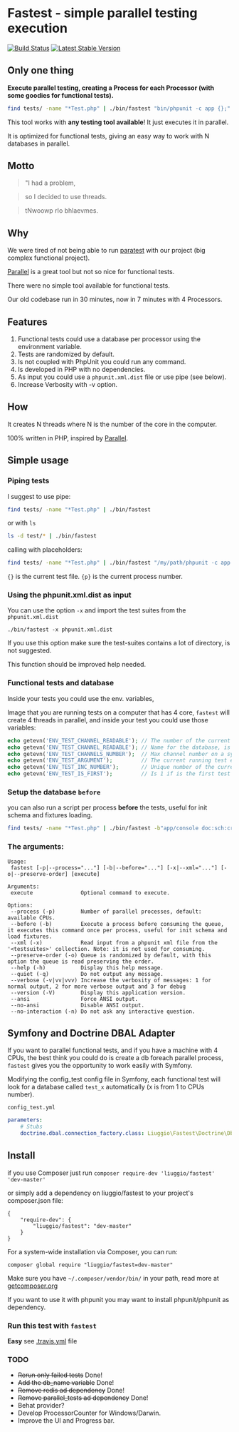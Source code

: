 Fastest - simple parallel testing execution
===========================================

[![Build Status](https://secure.travis-ci.org/liuggio/fastest.png?branch=master)](http://travis-ci.org/liuggio/fastest)
[![Latest Stable Version](https://poser.pugx.org/liuggio/fastest/v/unstable.png)](https://packagist.org/packages/liuggio/fastest)

## Only one thing

**Execute parallel testing, creating a Process for each Processor (with some goodies for functional tests).**

``` bash
find tests/ -name "*Test.php" | ./bin/fastest "bin/phpunit -c app {};"
```

This tool works with **any testing tool available**! It just executes it in parallel.

It is optimized for functional tests, giving an easy way to work with N databases in parallel.

## Motto

> "I had a problem,

>  so I decided to use threads.

>  tNwoowp rIo bhlaevmes.

## Why

We were tired of not being able to run [paratest](https://github.com/brianium/paratest) with our project (big complex functional project).

[Parallel](https://github.com/grosser/parallel) is a great tool but not so nice for functional tests.

There were no simple tool available for functional tests.

Our old codebase run in 30 minutes, now in 7 minutes with 4 Processors.

## Features

1. Functional tests could use a database per processor using the environment variable.
2. Tests are randomized by default.
3. Is not coupled with PhpUnit you could run any command.
3. Is developed in PHP with no dependencies.
4. As input you could use a `phpunit.xml.dist` file or use pipe (see below).
5. Increase Verbosity with -v option.

## How

It creates N threads where N is the number of the core in the computer.

100% written in PHP, inspired by [Parallel](https://github.com/grosser/parallel).

## Simple usage

### Piping tests

I suggest to use pipe:

``` bash
find tests/ -name "*Test.php" | ./bin/fastest
```

or with `ls`

``` bash
ls -d test/* | ./bin/fastest
```

calling with placeholders:

``` bash
find tests/ -name "*Test.php" | ./bin/fastest "/my/path/phpunit -c app {};"
```

`{}` is the current test file.
`{p}` is the current process number.

### Using the phpunit.xml.dist as input

You can use the option `-x` and import the test suites from the `phpunit.xml.dist`

`./bin/fastest -x phpunit.xml.dist`

If you use this option make sure the test-suites contains a lot of directory, is not suggested.

This function should be improved help needed.

### Functional tests and database

Inside your tests you could use the env. variables,

Image that you are running tests on a computer that has 4 core, `fastest` will create 4 threads in parallel,
and inside your test you could use those variables:

``` php
echo getevn('ENV_TEST_CHANNEL_READABLE'); // The number of the current channel that is using the current test eg.2
echo getevn('ENV_TEST_CHANNEL_READABLE'); // Name for the database, is a readable name eg. test_2
echo getevn('ENV_TEST_CHANNELS_NUMBER');  // Max channel number on a system (the core number) eg. 4
echo getevn('ENV_TEST_ARGUMENT');         // The current running test eg. tests/UserFunctionalTest.php
echo getevn('ENV_TEST_INC_NUMBER');       // Unique number of the current test eg. 32
echo getevn('ENV_TEST_IS_FIRST');         // Is 1 if is the first test on its thread useful for clear cache.
```

### Setup the database `before`

you can also run a script per process **before** the tests, useful for init schema and fixtures loading.

``` bash
find tests/ -name "*Test.php" | ./bin/fastest -b"app/console doc:sch:create -e test";
```

### The arguments:

```
Usage:
 fastest [-p|--process="..."] [-b|--before="..."] [-x|--xml="..."] [-o|--preserve-order] [execute]

Arguments:
 execute               Optional command to execute.

Options:
 --process (-p)        Number of parallel processes, default: available CPUs.
 --before (-b)         Execute a process before consuming the queue, it executes this command once per process, useful for init schema and load fixtures.
 --xml (-x)            Read input from a phpunit xml file from the '<testsuites>' collection. Note: it is not used for consuming.
 --preserve-order (-o) Queue is randomized by default, with this option the queue is read preserving the order.
 --help (-h)           Display this help message.
 --quiet (-q)          Do not output any message.
 --verbose (-v|vv|vvv) Increase the verbosity of messages: 1 for normal output, 2 for more verbose output and 3 for debug
 --version (-V)        Display this application version.
 --ansi                Force ANSI output.
 --no-ansi             Disable ANSI output.
 --no-interaction (-n) Do not ask any interactive question.

```

## Symfony and Doctrine DBAL Adapter

If you want to parallel functional tests, and if you have a machine with 4 CPUs, the best think you could do is create a db foreach parallel process,
`fastest` gives you the opportunity to work easily with Symfony.

Modifying the config_test config file in Symfony, each functional test will look for a database called `test_x` automatically (x is from 1 to CPUs number).

`config_test.yml`
``` yml
parameters:
    # Stubs
    doctrine.dbal.connection_factory.class: Liuggio\Fastest\Doctrine\DbalConnectionFactory
```

## Install

if you use Composer just run `composer require-dev 'liuggio/fastest' 'dev-master'`

or simply add a dependency on liuggio/fastest to your project's composer.json file:

	{
	    "require-dev": {
		    "liuggio/fastest": "dev-master"
	    }
	}

For a system-wide installation via Composer, you can run:

`composer global require "liuggio/fastest=dev-master"`

Make sure you have `~/.composer/vendor/bin/` in your path,
read more at [getcomposer.org](https://getcomposer.org/doc/00-intro.md#globally)

If you want to use it with phpunit you may want to install phpunit/phpunit as dependency.

### Run this test with `fastest`

**Easy** see [.travis.yml](.travis.yml#L14) file

### TODO

- ~~Rerun only failed tests~~ Done!
- ~~Add the db_name variable~~ Done!
- ~~Remove redis ad dependency~~ Done!
- ~~Remove parallel_tests ad dependency~~ Done!
- Behat provider?
- Develop ProcessorCounter for Windows/Darwin.
- Improve the UI and Progress bar.
